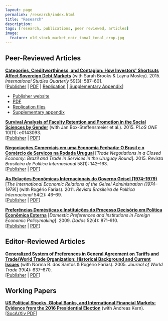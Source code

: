 ```yaml
---
layout: page
permalink: /research/index.html
title: "Research"
description:
tags: [research, publications, peer reviewed, articles]
image:
  feature: old_stock_market_noir_tonal_tonal_crop.jpg
---
```


## Peer-Reviewed Articles

__<a href="http://doi.org/10.1111/isqu.12173" target="_blank">Categories, Creditworthiness, and Contagion: How Investors' Shortcuts Affect Sovereign Debt Markets</a>__ (with Sarah Brooks & Layna Mosley). 2015. _International Studies Quarterly_ 59(3): 587–601.<br/>
[<a href="http://doi.org/10.1111/isqu.12173" target="_blank">Publisher</a> \| <a href="../pdf/Brooks_etal_2015.pdf" target="_blank">PDF</a> \| <a href="http://dx.doi.org/10.7910/DVN/TPAB95" target="_blank">Replication</a> \| <a href="../pdf/Brooks_etal_2015_Appendix.pdf" target="_blank">Supplementary Appendix</a>]

- <a href="http://doi.org/10.1111/isqu.12173" target="_blank">Publisher website</a>
- <a href="../pdf/Brooks_etal_2015.pdf" target="_blank">PDF</a>
- <a href="http://dx.doi.org/10.7910/DVN/TPAB95" target="_blank">Replication files</a>
- <a href="../pdf/Brooks_etal_2015_Appendix.pdf" target="_blank">Supplementary appendix</a>

__<a href="http://doi.org/10.1371/journal.pone.0143093" target="_blank">Survival Analysis of Faculty Retention and Promotion in the Social Sciences by Gender</a>__ (with Jan Box-Steffensmeier et al.). 2015. _PLoS ONE_ 10(11): e0143093. <br/>
[<a href="http://doi.org/10.1371/journal.pone.0143093" target="_blank">Publisher</a> \| <a href="http://www.plosone.org/article/fetchObject.action?uri=info:doi/10.1371/journal.pone.0143093&representation=PDF" target="_blank">PDF</a>]

__<a href="http://dx.doi.org/10.1590/0034-7329201500108" target="_blank">Negociações Comerciais em uma Economia Fechada: O Brasil e o Comércio de Serviços na Rodada Uruguai</a>__ [_Trade Negotiations in a Closed Economy: Brazil and Trade in Services in the Uruguay Round_]. 2015. _Revista Brasileira de Política Internacional_ 58(1): 142–163.<br/>
[<a href="http://dx.doi.org/10.1590/0034-7329201500108" target="_blank">Publisher</a> \| <a href="http://www.scielo.br/pdf/rbpi/v58n1/0034-7329-rbpi-58-01-00142.pdf" target="_blank">PDF</a>]

__<a href="http://dx.doi.org/10.1590/S0034-73292011000200003" target="_blank">As Relações Econômicas Internacionais do Governo Geisel (1974–1979)</a>__ [_The International Economic Relations of the Geisel Administration (1974–1979)_] (with Rogério Farias). 2011. _Revista Brasileira de Política Internacional_ 54(2): 46–69. <br/>
[<a href="http://dx.doi.org/10.1590/S0034-73292011000200003" target="_blank">Publisher</a> \| <a href="http://www.scielo.br/pdf/rbpi/v54n2/v54n2a03.pdf" target="_blank">PDF</a>]

__<a href="http://dx.doi.org/10.1590/S0011-52582009000400003" target="_blank">Preferências Domésticas e Instituições do Processo Decisório em Política Econômica Externa</a>__ [_Domestic Preferences and Institutions in Foreign Economic Policymaking_]. 2009. _Dados_ 52(4): 871–910.<br/>
[<a href="http://dx.doi.org/10.1590/S0011-52582009000400003" target="_blank">Publisher</a> \| <a href="http://www.scielo.br/pdf/dados/v52n4/v52n4a03.pdf" target="_blank">PDF</a>]


## Editor-Reviewed Articles

__<a href="http://www.kluwerlawonline.com/abstract.php?area=Journals&id=TRAD2005039" target="_blank">Generalized System of Preferences in General Agreement on Tariffs and Trade/World Trade Organization: Historical Background and Current Issues</a>__ (with Norma B. dos Santos & Rogério Farias). 2005. _Journal of World Trade_ 39(4): 637–670.<br/>
[<a href="http://www.kluwerlawonline.com/abstract.php?area=Journals&id=TRAD2005039" target="_blank">Publisher</a> \| <a href="../pdf/Santos_etal_2005.pdf" target="_blank">PDF</a>]


## Working Papers

__<a href="http://dx.doi.org/10.17605/OSF.IO/XR3UN" target="_blank">US Political Shocks, Global Banks, and International Financial Markets: Evidence from the 2016 Presidential Election</a>__ (with Andreas Kern). <br>
[<a href="http://dx.doi.org/10.17605/OSF.IO/XR3UN" target="_blank">SocArXiv PDF</a>]
